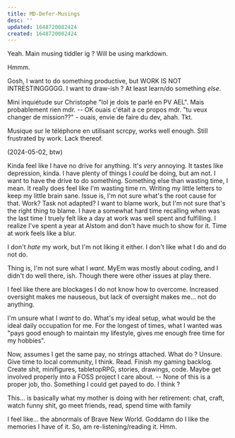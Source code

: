 ```yaml
---
title: MD-Defer-Musings
desc: ''
updated: 1648720082424
created: 1648720082424
---
```

Yeah. Main musing tiddler ig ? Will be using markdown.

Hmmm.



Gosh, I want to do something productive, but WORK IS NOT INTRESTINGGGGG. I want to draw-ish ? At least learn/do something *else*.


Mini inquiétude sur Christophe "lol je dois te parlé en PV AEL". Mais probablement rien mdr. -- OK ouais c'était a ce propos mdr. "tu veux changer de mission??" - ouais, envie de faire du dev, ahah. Tkt.

Musique sur le téléphone en utilisant scrcpy, works well enough. Still frustrated by work. Lack thereof.

(2024-05-02, btw)

Kinda feel like I have no drive for anything. It's *very* annoying. It tastes like depression, kinda. I have plenty of things I *could* be doing, but am not. I want to have the drive to do something. Something else than wasting time, I mean. It really does feel like I'm wasting time rn. Writing my little letters to keep my little brain sane. Issue is, I'm not sure what's the root cause for that. Work? Task not adapted? 
I want to blame work, but I'm not sure that's the right thing to blame. I have a somewhat hard time recalling *when* was the last time I truely felt like a day at work was well spent and fulfilling.
I realize I've spent a year at Alstom and don't have much to show for it. Time at work feels like a blur.

I don't _hate_ my work, but I'm not liking it either. I don't like what I do and do not do.

Thing is, I'm not sure what I _want_. MyEm was mostly about coding, and I didn't do well there, ish. Though there were other issues at play there. 

I feel like there are blockages I do not know how to overcome. Increased oversight makes me nauseous, but lack of oversight makes me... not do anything.

I'm unsure what I _want_ to do. What's my ideal setup, what would be the ideal daily occupation for me. For the longest of times, what I wanted was "pays good enough to maintain my lifestyle, gives me enough free time for my hobbies".

Now, assumes I get the same pay, no strings attached. What do ? Unsure. Give time to local community, I think. Read. Finish my gaming backlog. Create shit, minifigures, tabletopRPG, stories, drawings, code. Maybe get involved properly into a FOSS project I care about.
 -- None of this is a proper job, tho. Something I could get payed to do. I think ?

This... is basically what my mother is doing with her retirement: chat, craft, watch funny shit, go meet friends, read, spend time with family

I feel like... the abnormals of Brave New World. Goddamn do I like the memories I have of it. So, am re-listening/reading it. Hmm.